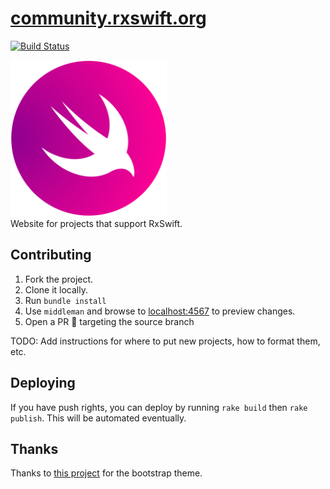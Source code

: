 [community.rxswift.org](http://community.rxswift.org)
=========================================================

[![Build Status](https://travis-ci.org/RxSwiftCommunity/rxswiftcommunity.github.io.svg?branch=source)](https://travis-ci.org/RxSwiftCommunity/rxswiftcommunity.github.io)

<img src=source/images/logo.svg height=250 />

<br/>
Website for projects that support RxSwift.

## Contributing

1. Fork the project.
2. Clone it locally.
3. Run `bundle install`
4. Use `middleman` and browse to [localhost:4567](localhost:4567) to preview changes.
5. Open a PR 🎉  targeting the source branch

TODO: Add instructions for where to put new projects, how to format them, etc.

## Deploying

If you have push rights, you can deploy by running `rake build` then `rake publish`. This will be automated eventually.

## Thanks

Thanks to [this project](https://github.com/IronSummitMedia/startbootstrap-modern-business) for the bootstrap theme.
